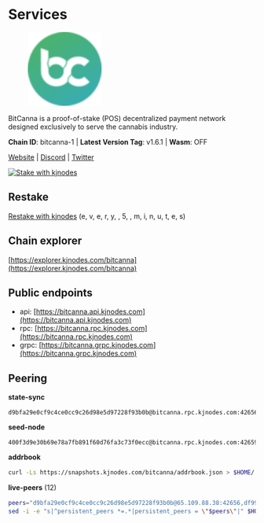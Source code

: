 # Services

<figure><img src="https://raw.githubusercontent.com/kj89/cosmos-images/main/logos/bitcanna.png" width="150" alt=""><figcaption></figcaption></figure>

BitCanna is a proof-of-stake (POS) decentralized payment network designed exclusively to serve the cannabis industry. 

**Chain ID**: bitcanna-1 | **Latest Version Tag**: v1.6.1 | **Wasm**: OFF

[Website](https://www.bitcanna.io) | [Discord](https://discord.gg/9AVrzaVQvs) | [Twitter](https://twitter.com/BitCannaGlobal)

[![Stake with kjnodes](https://i.ibb.co/cr44Q8j/button-stake-with-kjnodes.png)](https://restake.app/bitcanna/bcnavaloper1aym6s8eza7kjvnxuwxufrzccz6vqvgnsc47cc7)

## Restake

[Restake with kjnodes](https://restake.app/bitcanna/bcnavaloper1aym6s8eza7kjvnxuwxufrzccz6vqvgnsc47cc7) (e, v, e, r, y,  , 5,  , m, i, n, u, t, e, s)
## Chain explorer
[https://explorer.kjnodes.com/bitcanna](https://explorer.kjnodes.com/bitcanna)

## Public endpoints

* api: [https://bitcanna.api.kjnodes.com](https://bitcanna.api.kjnodes.com)
* rpc: [https://bitcanna.rpc.kjnodes.com](https://bitcanna.rpc.kjnodes.com)
* grpc: [https://bitcanna.grpc.kjnodes.com](https://bitcanna.grpc.kjnodes.com)

## Peering

**state-sync**

```text
d9bfa29e0cf9c4ce0cc9c26d98e5d97228f93b0b@bitcanna.rpc.kjnodes.com:42656
```

**seed-node**

```text
400f3d9e30b69e78a7fb891f60d76fa3c73f0ecc@bitcanna.rpc.kjnodes.com:42659
```

**addrbook**
```bash
curl -Ls https://snapshots.kjnodes.com/bitcanna/addrbook.json > $HOME/.bcna/config/addrbook.json
```

**live-peers** (12)
```bash
peers="d9bfa29e0cf9c4ce0cc9c26d98e5d97228f93b0b@65.109.88.38:42656,df99de6cec9152c517990317b340b8b9a307493c@193.34.144.156:26656,d2247f7b919f0781c90ee61958d7044665a22d38@169.155.169.55:26656,a1ceb81a5498642753f8600a5c3b9ca056af3051@67.222.144.195:16656,d16080503125692e49e7d43275c5de1e48bfff1f@5.9.50.59:26656,5bb0a042e8a4ee28bcda1e26148e57787e75a42e@23.88.69.22:28466,7c00beb4956bc40cd33ced6e2c2ffe07d4fa32e7@95.216.242.82:36656,b212d5740b2e11e54f56b072dc13b6134650cfb5@169.155.168.54:26656,da04ee3f8bd93421a3264e3a061a09c139aaa937@161.97.150.65:26656,dd4d3c0de38aa0575436c34c237b33bc0dda3ef2@142.132.158.93:13056,320d0d38559140608b72a361db44b2a8f14bf0d1@107.181.229.154:16656,2ff33d346b1b0f19cd59018ceb62d06a6406d472@88.99.164.158:21326"
sed -i -e "s|^persistent_peers *=.*|persistent_peers = \"$peers\"|" $HOME/.bcna/config/config.toml
```
